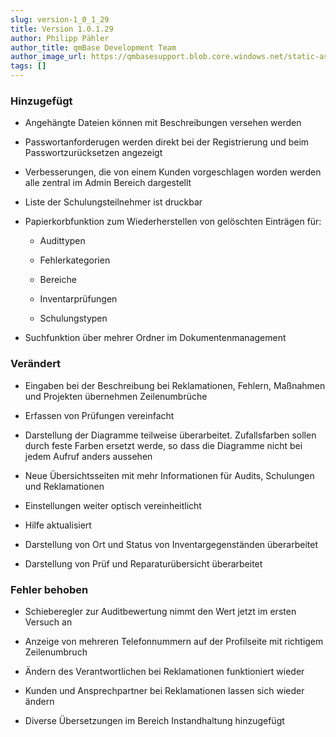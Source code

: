 ```yaml
---
slug: version-1_0_1_29
title: Version 1.0.1.29
author: Philipp Pähler
author_title: qmBase Development Team
author_image_url: https://qmbasesupport.blob.core.windows.net/static-assets/img/persons/paehler_round.png
tags: []
---
```

### Hinzugefügt

*   Angehängte Dateien können mit Beschreibungen versehen werden

*   Passwortanforderugen werden direkt bei der Registrierung und beim Passwortzurücksetzen angezeigt

*   Verbesserungen, die von einem Kunden vorgeschlagen worden werden alle zentral im Admin Bereich dargestellt

*   Liste der Schulungsteilnehmer ist druckbar

*   Papierkorbfunktion zum Wiederherstellen von gelöschten Einträgen für:

    *   Audittypen

    *   Fehlerkategorien

    *   Bereiche

    *   Inventarprüfungen

    *   Schulungstypen

*   Suchfunktion über mehrer Ordner im Dokumentenmanagement

### Verändert

*   Eingaben bei der Beschreibung bei Reklamationen, Fehlern, Maßnahmen und Projekten übernehmen Zeilenumbrüche

*   Erfassen von Prüfungen vereinfacht

*   Darstellung der Diagramme teilweise überarbeitet. Zufallsfarben sollen durch feste Farben ersetzt werde, so dass die Diagramme nicht bei jedem Aufruf anders aussehen

*   Neue Übersichtsseiten mit mehr Informationen für Audits, Schulungen und Reklamationen

*   Einstellungen weiter optisch vereinheitlicht

*   Hilfe aktualisiert

*   Darstellung von Ort und Status von Inventargegenständen überarbeitet

*   Darstellung von Prüf und Reparaturübersicht überarbeitet

### Fehler behoben

*   Schieberegler zur Auditbewertung nimmt den Wert jetzt im ersten Versuch an

*   Anzeige von mehreren Telefonnummern auf der Profilseite mit richtigem Zeilenumbruch

*   Ändern des Verantwortlichen bei Reklamationen funktioniert wieder

*   Kunden und Ansprechpartner bei Reklamationen lassen sich wieder ändern

*   Diverse Übersetzungen im Bereich Instandhaltung hinzugefügt